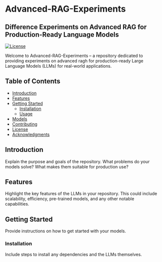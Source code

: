 # Advanced-RAG-Experiments
## Difference Experiments on Advanced RAG for Production-Ready Language Models

[![License](https://img.shields.io/badge/License-MIT-blue.svg)](LICENSE)

Welcome to Advanced-RAG-Experiments – a repository dedicated to providing experiments on advanced ragh for production-ready Large Language Models (LLMs) for real-world applications.

## Table of Contents
- [Introduction](#introduction)
- [Features](#features)
- [Getting Started](#getting-started)
  - [Installation](#installation)
  - [Usage](#usage)
- [Models](#models)
- [Contributing](#contributing)
- [License](#license)
- [Acknowledgments](#acknowledgments)

## Introduction
Explain the purpose and goals of the repository. What problems do your models solve? What makes them suitable for production use?

## Features
Highlight the key features of the LLMs in your repository. This could include scalability, efficiency, pre-trained models, and any other notable capabilities.

## Getting Started
Provide instructions on how to get started with your models.

### Installation
Include steps to install any dependencies and the LLMs themselves.
